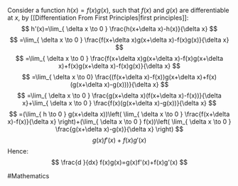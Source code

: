 Consider a function $h(x)=f(x)g(x)$, such that $f(x)$ and $g(x)$ are differentiable at $x$, by [[Differentiation From First Principles|first principles]]:
$$
h'(x)=\lim_{ \delta x \to 0 } \frac{h(x+\delta x)-h(x)}{\delta x}
$$
$$
=\lim_{ \delta x \to 0 } \frac{f(x+\delta x)g(x+\delta x)-f(x)g(x)}{\delta x}
$$
$$
=\lim_{ \delta x \to 0 } \frac{f(x+\delta x)g(x+\delta x)-f(x)g(x+\delta x)+f(x)g(x+\delta x)-f(x)g(x)}{\delta x}
$$
$$
=\lim_{ \delta x \to 0} \frac{(f(x+\delta x)-f(x))g(x+\delta x)+f(x)(g(x+\delta x)-g(x)))}{\delta x}
$$
$$
=\lim_{ \delta x \to 0 } \frac{g(x+\delta x)(f(x+\delta x)-f(x))}{\delta x}+\lim_{ \delta x \to 0 } \frac{f(x)(g(x+\delta x)-g(x))}{\delta x}
$$
$$
=(\lim_{ h \to 0 } g(x+\delta x))\left( \lim_{ \delta x \to 0 } \frac{f(x+\delta x)-f(x)}{\delta x} \right)+(\lim_{ \delta x \to 0 } f(x))\left( \lim_{ \delta x \to 0 } \frac{g(x+\delta x)-g(x)}{\delta x} \right)
$$
$$
g(x)f'(x)+f(x)g'(x)
$$
Hence:
$$
\frac{d }{dx} f(x)g(x)=g(x)f'(x)+f(x)g'(x) 
$$


#Mathematics